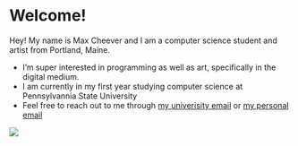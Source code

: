 # Welcome!

Hey! My name is Max Cheever and I am a computer science student and artist from Portland, Maine.
- I’m super interested in programming as well as art, specifically in the digital medium.
- I am currently in my first year studying computer science at Pennsylvannia State University
- Feel free to reach out to me through [my univerisity email](mailto:mpc6231@psu.edu?subject=[GitHub]%20Max%20Cheever) or [my personal email](mailto:cheevermax@gmail.com)

<img src="https://maxcheever.github.io/max-cheever/images/shape.png" width="" height="" align="center">

<!---
maxcheever/maxcheever is a ✨ special ✨ repository because its `README.md` (this file) appears on your GitHub profile.
You can click the Preview link to take a look at your changes.
--->
